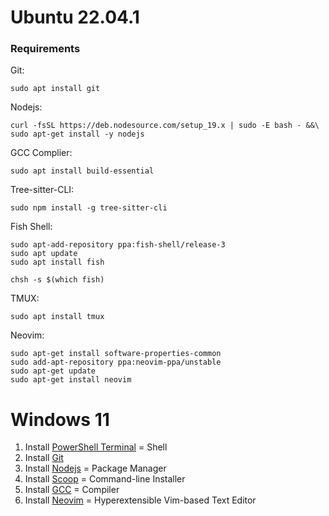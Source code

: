 # Ubuntu 22.04.1
### Requirements
Git:
```fish
sudo apt install git
```

Nodejs: 
```fish
curl -fsSL https://deb.nodesource.com/setup_19.x | sudo -E bash - &&\
sudo apt-get install -y nodejs
```

GCC Complier: 
```fish
sudo apt install build-essential
```

Tree-sitter-CLI:
```fish
sudo npm install -g tree-sitter-cli
```

Fish Shell:
```fish
sudo apt-add-repository ppa:fish-shell/release-3
sudo apt update
sudo apt install fish

chsh -s $(which fish)
```

TMUX:
```fish
sudo apt install tmux
```

Neovim:
```fish
sudo apt-get install software-properties-common
sudo add-apt-repository ppa:neovim-ppa/unstable
sudo apt-get update
sudo apt-get install neovim
```

# Windows 11
1. Install [PowerShell Terminal](https://apps.microsoft.com/store/detail/powershell/9MZ1SNWT0N5D?hl=en-ph&gl=ph) = Shell
2. Install [Git](https://git-scm.com/download/win)
3. Install [Nodejs](https://nodejs.org/en/download/) = Package Manager
4. Install [Scoop](https://scoop.sh/) = Command-line Installer
5. Install [GCC](https://github.com/nvim-treesitter/nvim-treesitter/wiki/Windows-support#gcc) = Compiler
6. Install [Neovim](https://github.com/neovim/neovim/wiki/Installing-Neovim) = Hyperextensible Vim-based Text Editor
